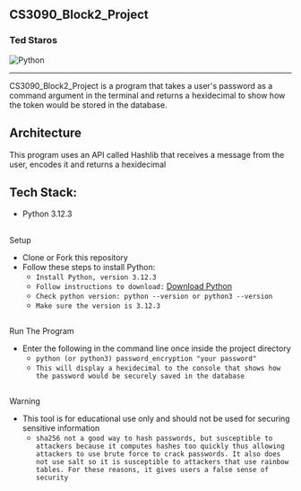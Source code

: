 
CS3090_Block2_Project
----------------------------------------
### Ted Staros
![Python](https://img.shields.io/badge/Python-3.12.3-blue)

---

CS3090_Block2_Project is a program that takes a user's password as a command argument in the terminal and returns a hexidecimal to show how the token would be stored in the database.

## Architecture
This program uses an API called Hashlib that receives a message from the user, encodes it and returns a hexidecimal


## Tech Stack:
- Python 3.12.3

##
Setup
* Clone or Fork this repository
* Follow these steps to install Python:
    * `Install Python, version 3.12.3`
    * `Follow instructions to download:` [Download Python](https://www.python.org/downloads/)
    * `Check python version: python --version or python3 --version`
    * `Make sure the version is 3.12.3`
##
Run The Program
* Enter the following in the command line once inside the project directory
    * `python (or python3) password_encryption "your password"`
    * `This will display a hexidecimal to the console that shows how the password would be securely saved in the database`
##
Warning
* This tool is for educational use only and should not be used for securing sensitive information
    * `sha256 not a good way to hash passwords, but susceptible to attackers because it computes hashes too quickly thus allowing attackers to use brute force to crack passwords. It also does not use salt so it is susceptible to attackers that use rainbow tables. For these reasons, it gives users a false sense of security`